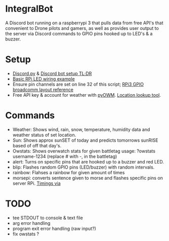 # IntegralBot
A Discord bot running on a raspberrypi 3 that pulls data from free API's that convenient to Drone pilots and gamers, as well as provides user output to the server via Discord commands to GPIO pins hooked up to LED's & a buzzer.
# Setup
* [Discord.py](https://github.com/Rapptz/discord.py) & [Discord bot setup TL;DR](https://www.reddit.com/r/discordapp/comments/5tl7xd/how_to_make_a_discord_bot_tldr_edition/)
* [Basic RPi LED wiring example](https://imgur.com/a/dwl7CFP)
* Ensure pin channels are set on line 32 of this script; [RPi3 GPIO broadcomm layout reference](https://imgur.com/a/7G1IacE)
* Free API key & account for weather with [pyOWM](https://github.com/csparpa/pyowm). [Location lookup tool](https://openweathermap.org/).  
# Commands
* Weather: Shows wind, rain, snow, temperature, humidity data and weather status of set location.
* Sun: Shows approx sunSET of today and predicts tomorrows sunRISE based of off that day's.
* Owstats: Shows overwatch stats for given battletag usage: ?owstats username-1234 (replace # with -, in the battletag)
* alert: Turns on specific pins that are hooked up to a buzzer and red LED.
* blip: Flashes random GPIO pins (LED/buzzer) with random intervals.
* rainbow: Flahses a rainbow for given amount of times
* morsepi: converts sentence given to morse and flashes specific pins on server RPi. [Timings via](https://morsecode.scphillips.com/timing.html)

# TODO
* tee STDOUT to console & text file
* arg error handling
* program exit error handling (raw input?)
* fix owstats ?
